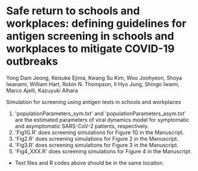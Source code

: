 # Safe return to schools and workplaces: defining guidelines for antigen screening in schools and workplaces to mitigate COVID-19 outbreaks


Yong Dam Jeong, Keisuke Ejima, Kwang Su Kim, Woo Joohyeon, Shoya Iwanami, William Hart, Robin N. Thompson, Il Hyo Jung, Shingo Iwami, Marco Ajelli, Kazuyuki Aihara


Simulation for screening using antigen tests in schools and workplaces


1) 'populationParameters_sym.txt' and 'populationParameters_asym.txt' are the estimated parameters of viral dynamics model for symptomatic and asymptomatic SARS-CoV-2 patients, respectively.
2) 'Fig1G.R' does screening simulations for Figure 1G in the Manuscript.
3) 'Fig2.R' does screening simulations for Figure 2 in the Manuscript.
4) 'Fig3.R' does screening simulations for Figure 3 in the Manuscript.
5) 'Fig4_XXX.R' does screening simulations for Figure 4 in the Manuscript.

* Text files and R codes above should be in the same location.

